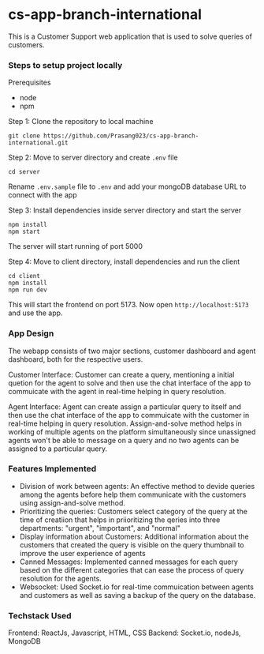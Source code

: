 # cs-app-branch-international

This is a Customer Support web application that is used to solve queries of customers.

### Steps to setup project locally

Prerequisites
- node
- npm

Step 1: Clone the repository to local machine
```
git clone https://github.com/Prasang023/cs-app-branch-international.git
```

Step 2: Move to server directory and create `.env` file
```
cd server
```
Rename `.env.sample` file to `.env` and add your mongoDB database URL to connect with the app

Step 3: Install dependencies inside server directory and start the server
```
npm install
npm start
```

The server will start running of port 5000

Step 4: Move to client directory, install dependencies and run the client
```
cd client
npm install
npm run dev
```
This will start the frontend on port 5173. Now open `http://localhost:5173` and use the app.

### App Design

The webapp consists of two major sections, customer dashboard and agent dashboard, both for the respective users.

Customer Interface: Customer can create a query, mentioning a initial quetion for the agent to solve and then use the chat interface of the app to commuicate with the agent in real-time helping in query resolution.

Agent Interface: Agent can create assign a particular query to itself and then use the chat interface of the app to commuicate with the customer in real-time helping in query resolution. Assign-and-solve method helps in working of multiple agents on the platform simultaneously since unassigned agents won't be able to message on a query and no two agents can be assigned to a particular query.

### Features Implemented
- Division of work between agents: An effective method to devide queries among the agents before help them communicate with the customers using assign-and-solve method.
- Prioritizing the queries: Customers select category of the query at the time of creatiion that helps in priioritizing the qeries into three departments: "urgent", "important", and "normal"
- Display information about Customers: Additional information about the customers that created the query is visible on the query thumbnail to improve the user experience of agents
- Canned Messages: Implemented canned messages for each query based on the different categories that can ease the process of query resolution for the agents.
- Websocket: Used Socket.io for real-time commuication between agents and customers as well as saving a backup of the query on the database.

### Techstack Used
Frontend: ReactJs, Javascript, HTML, CSS
Backend: Socket.io, nodeJs, MongoDB
